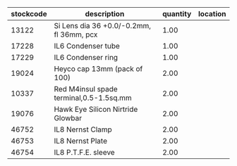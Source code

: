 |stockcode|description|quantity|location|
|---------|-----------|--------|--------|
|13122|Si Lens dia 36 +0.0/-0.2mm, fl 36mm, pcx|1.00||
|17228|IL6 Condenser tube|1.00||
|17229|IL6 Condenser ring|1.00||
|19024|Heyco cap 13mm (pack of 100)|2.00| |
|10337|Red M4insul spade terminal,0.5-1.5sq.mm|2.00||
|19076|Hawk Eye Silicon Nirtride Glowbar|2.00||
|46752|IL8 Nernst Clamp|2.00||
|46753|IL8 Nernst Plate|2.00||
|46754|IL8 P.T.F.E. sleeve|2.00||
